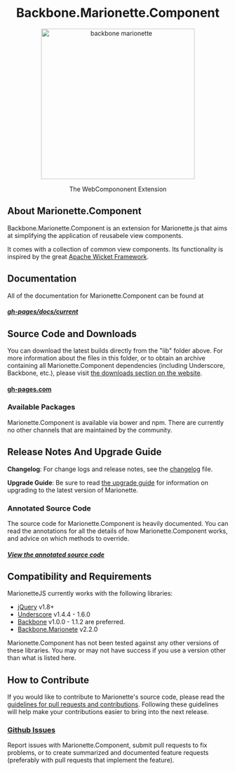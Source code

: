 <h1 align="center">Backbone.Marionette.Component</h1>
<p align="center">
  <img title="backbone marionette" src='http://mediacrush.net/skm1LxaunCbv.svg' width="350" height="343"/>
</p>
<p align="center">The WebCompononent Extension</p>

## About Marionette.Component

Backbone.Marionette.Component is an extension for Marionette.js that
aims at simplifying the application of reusabele view components.

It comes with a collection of common view components. Its functionality is inspired by the great [Apache Wicket Framework](https://wicket.apache.org/).

## Documentation

All of the documentation for Marionette.Component can be found at

##### [gh-pages/docs/current](http://gh-pages/docs/current)

## Source Code and Downloads

You can download the latest builds directly from the "lib" folder above.
For more information about the files in this folder, or to obtain an archive
containing all Marionette.Component dependencies (including Underscore, Backbone, etc.),
please visit [the downloads section on the website](http://gh-pages.com#download).

#### [gh-pages.com](http://gh-pages.com#download)

### Available Packages

Marionette.Component is available via bower and npm. There are currently no other channels that are maintained by the community.

## Release Notes And Upgrade Guide

**Changelog**: For change logs and release notes, see the
[changelog](changelog.md) file.

**Upgrade Guide**: Be sure to read [the upgrade guide](upgradeGuide.md)
for information on upgrading to the latest version of Marionette.


### Annotated Source Code

The source code for Marionette.Component is heavily documented.
You can read the annotations for all the details of how Marionette.Component works, and advice on which methods to override.

##### [View the annotated source code](http://gh-pages.com/annotated-src/backbone.marionette.component)


## Compatibility and Requirements

MarionetteJS currently works with the following libraries:

* [jQuery](http://jquery.com) v1.8+
* [Underscore](http://underscorejs.org) v1.4.4 - 1.6.0
* [Backbone](http://backbonejs.org) v1.0.0 - 1.1.2 are preferred.
* [Backbone.Marionete](https://github.com/marionettejs/backbone.marionette) v2.2.0

Marionette.Component has not been tested against any other versions of these
libraries. You may or may not have success if you use a version other
than what is listed here.

## How to Contribute

If you would like to contribute to Marionette's source code, please read
the [guidelines for pull requests and contributions](CONTRIBUTING.md).
Following these guidelines will help make your contributions easier to
bring into the next release.

### [Github Issues](//github.com/exaptis/backbone.marionette.component/issues)

Report issues with Marionette.Component, submit pull requests to fix problems, or to
create summarized and documented feature requests (preferably with pull
requests that implement the feature).
